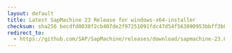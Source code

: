 ```yaml
---
layout: default
title: Latest SapMachine 23 Release for windows-x64-installer
checksum: sha256 becdfd0038f2cb407de2f97251091fdc47d54f563090953bbff3b0d626b0d9e7
redirect_to:
  - https://github.com/SAP/SapMachine/releases/download/sapmachine-23.0.1/sapmachine-jre-23.0.1_windows-x64_bin.msi
---
```

